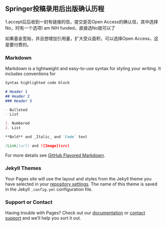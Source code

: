 ## Springer投稿录用后出版确认历程

1.accept后后收到一封有链接的信，提交是否Open Access的确认信，其中选择No，时有一个选项I am NIH funded，直接选No就可以了

如果基金宽裕，并且想增加引用量，扩大受众面积，可以选择Open Access，这是要付费的。

### Markdown

Markdown is a lightweight and easy-to-use syntax for styling your writing. It includes conventions for

```markdown
Syntax highlighted code block

# Header 1
## Header 2
### Header 3

- Bulleted
- List

1. Numbered
2. List

**Bold** and _Italic_ and `Code` text

[Link](url) and ![Image](src)
```

For more details see [GitHub Flavored Markdown](https://guides.github.com/features/mastering-markdown/).

### Jekyll Themes

Your Pages site will use the layout and styles from the Jekyll theme you have selected in your [repository settings](https://github.com/LariaYu/SubmitPaper/settings). The name of this theme is saved in the Jekyll `_config.yml` configuration file.

### Support or Contact

Having trouble with Pages? Check out our [documentation](https://help.github.com/categories/github-pages-basics/) or [contact support](https://github.com/contact) and we’ll help you sort it out.
